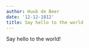 ```yaml
---
author: Huub de Beer
date: '12-12-1812'
title: Say hello to the world
---
```


Say hello to the world!
